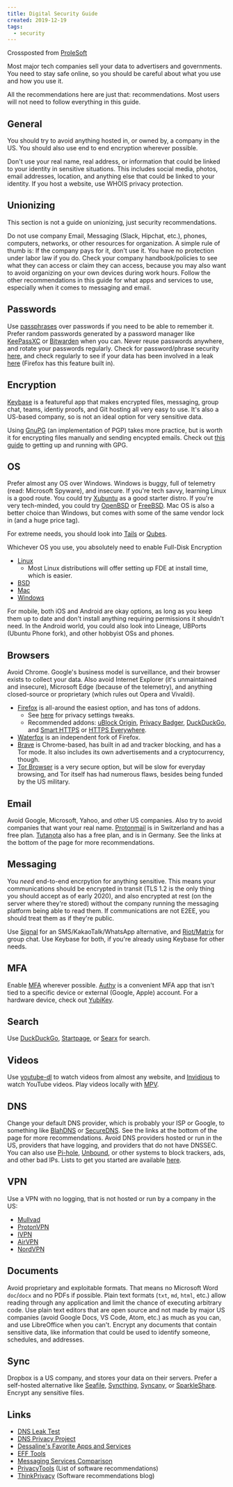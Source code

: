 ```yaml
---
title: Digital Security Guide
created: 2019-12-19
tags:
  - security
---
```


Crossposted from [ProleSoft](https://prolesoft.github.io)

Most major tech companies sell your data to advertisers and governments. You need to stay safe online, so you should be careful about what you use and how
you use it.

All the recommendations here are just that: recommendations. Most users will not need to follow everything in this guide.

## General

You should try to avoid anything hosted in, or owned by, a company in the US. You should also use end to end encryption wherever possible.

Don't use your real name, real address, or information that could be linked to your identity in sensitive situations.
This includes social media, photos, email addresses, location, and anything else that could be linked to your identity.
If you host a website, use WHOIS privacy protection.

## Unionizing

This section is not a guide on unionizing, just security recommendations.

Do not use company Email, Messaging (Slack, Hipchat, etc.), phones, computers, networks, or other resources for organization. A simple rule of thumb is: If
the company pays for it, don't use it. You have no protection under labor law if you do. Check your company handbook/policies to see what they can access or
claim they can access, because you may also want to avoid organizing on your own devices during work hours. Follow the other recommendations in this guide
for what apps and services to use, especially when it comes to messaging and email.

## Passwords

Use [passphrases](https://www.xkcd.com/936/) over passwords if you need to be able to remember it. Prefer random passwords generated by a password manager
like [KeePassXC](https://keepassxc.org/) or [Bitwarden](https://bitwarden.com/) when you can. Never reuse passwords anywhere, and rotate your passwords
regularly. Check for password/phrase security [here](https://howsecureismypassword.net/), and check regularly to see if your data has been involved in a leak
[here](https://haveibeenpwned.com/) (Firefox has this feature built in).

## Encryption

[Keybase](https://keybase.io/) is a featureful app that makes encrypted files, messaging, group chat, teams, identiy proofs, and Git hosting all very easy to
use. It's also a US-based company, so is not an ideal option for very sensitive data.

Using [GnuPG](https://gnupg.org/) (an implementation of PGP) takes more practice, but is worth it for encrypting files manually and sending encypted emails.
Check out [this guide](https://github.com/bfrg/gpg-guide) to getting up and running with GPG.

## OS

Prefer almost any OS over Windows. Windows is buggy, full of telemetry (read: Microsoft Spyware), and insecure. If you're tech savvy, learning Linux is a
good route. You could try [Xubuntu](https://xubuntu.org/) as a good starter distro. If you're very tech-minded, you could try
[OpenBSD](https://www.openbsd.org/) or [FreeBSD](https://www.freebsd.org/). Mac OS is also a better choice than Windows, but comes with some of the same
vendor lock in (and a huge price tag).

For extreme needs, you should look into [Tails](https://tails.boum.org/) or [Qubes](https://www.qubes-os.org/).

Whichever OS you use, you absolutely need to enable Full-Disk Encryption

* [Linux](https://wiki.archlinux.org/index.php/Disk_encryption)
    * Most Linux distributions will offer setting up FDE at install time, which is easier.
* [BSD](https://forums.freebsd.org/threads/howto-quick-geli-encryption-guide.29652/)
* [Mac](https://support.apple.com/en-us/HT204837)
* [Windows](https://support.microsoft.com/en-us/help/4028713/windows-10-turn-on-device-encryption)

For mobile, both iOS and Android are okay options, as long as you keep them up to date and don't install anything requiring permissions it shouldn't need. In
the Android world, you could also look into Lineage, UBPorts (Ubuntu Phone fork), and other hobbyist OSs and phones.

## Browsers

Avoid Chrome. Google's business model is surveillance, and their browser exists to collect your data. Also avoid Internet Explorer (it's unmaintained and
insecure), Microsoft Edge (because of the telemetry), and anything closed-source or proprietary (which rules out Opera and Vivaldi).

* [Firefox](https://www.mozilla.org/en-US/firefox/) is all-around the easiest option, and has tons of addons.
    * See [here](https://github.com/pyllyukko/user.js) for privacy settings tweaks.
    * Recommended addons: [uBlock Origin](https://addons.mozilla.org/en-US/firefox/addon/ublock-origin/), [Privacy Badger](https://addons.mozilla.org/en-US/firefox/addon/privacy-badger17/), [DuckDuckGo](https://addons.mozilla.org/en-US/firefox/addon/duckduckgo-for-firefox/), and [Smart HTTPS](https://addons.mozilla.org/en-US/firefox/addon/smart-https-revived/) or [HTTPS Everywhere](https://addons.mozilla.org/en-US/firefox/addon/https-everywhere/).
* [Waterfox](https://www.waterfox.net/) is an independent fork of Firefox.
* [Brave](https://brave.com/) is Chrome-based, has built in ad and tracker blocking, and has a Tor mode. It also includes its own advertisements and a cryptocurrency, though.
* [Tor Browser](https://www.torproject.org/download/) is a very secure option, but will be slow for everyday browsing, and Tor itself has had numerous flaws, besides being funded by the US military.

## Email

Avoid Google, Microsoft, Yahoo, and other US companies. Also try to avoid companies that want your real name.
[Protonmail](https://protonmail.com/) is in Switzerland and has a free plan. [Tutanota](https://tutanota.com/) also has a free plan, and is in Germany.
See the links at the bottom of the page for more recommendations.

## Messaging

You _need_ end-to-end encrpytion for anything sensitive. This means your communications should be encrypted in transit
(TLS 1.2 is the only thing you should accept as of early 2020),
and also encrypted at rest (on the server where they're stored) without the company running the messaging platform being able to read them.
If communications are not E2EE, you should treat them as if they're public.

Use [Signal](https://signal.org/) for an SMS/KakaoTalk/WhatsApp alternative, and [Riot/Matrix](https://about.riot.im/) for group chat.
Use Keybase for both, if you're already using Keybase for other needs.

## MFA

Enable [MFA](https://en.wikipedia.org/wiki/Multi-factor_authentication) wherever possible.
[Authy](https://authy.com/) is a convenient MFA app that isn't tied to a specific device or external (Google, Apple) account.
For a hardware device, check out [YubiKey](https://www.yubico.com/).

## Search

Use [DuckDuckGo](https://duckduckgo.com/), [Startpage](https://www.startpage.com/), or [Searx](https://searx.me/) for search.

## Videos

Use [youtube-dl](https://youtube-dl.org/) to watch videos from almost any website, and [Invidious](https://www.invidio.us/) to watch YouTube videos.
Play videos locally with [MPV](https://mpv.io/).

## DNS

Change your default DNS provider, which is probably your ISP or Google, to something like [BlahDNS](https://blahdns.com/) or [SecureDNS](https://securedns.eu/).
See the links at the bottom of the page for more recommendations.
Avoid DNS providers hosted or run in the US, providers that have logging, and providers that do not have DNSSEC.
You can also use [Pi-hole](https://pi-hole.net/), [Unbound](https://forums.freebsd.org/threads/pi-hole-alternative.67704/),
or other systems to block trackers, ads, and other bad IPs. Lists to get you started are available [here](https://www.iblocklist.com/).

## VPN

Use a VPN with no logging, that is not hosted or run by a company in the US:

* [Mullvad](https://mullvad.net/en/)
* [ProtonVPN](https://protonvpn.com/)
* [IVPN](https://www.ivpn.net/)
* [AirVPN](https://airvpn.org/)
* [NordVPN](https://nordvpn.com/)

## Documents

Avoid proprietary and exploitable formats. That means no Microsoft Word `doc`/`docx` and no PDFs if possible.
Plain text formats (`txt`, `md`, `html`, etc.) allow reading through any application and limit the chance of executing arbitrary code.
Use plain text editors that are open source and not made by major US companies (avoid Google Docs, VS Code, Atom, etc.) as much as you can, and use
LibreOffice when you can't.
Encrypt any documents that contain sensitive data, like information that could be used to identify someone, schedules, and addresses.

## Sync

Dropbox is a US company, and stores your data on their servers.
Prefer a self-hosted alternative like [Seafile](https://github.com/haiwen/seafile), [Syncthing](https://github.com/syncthing/syncthing),
[Syncany](https://github.com/syncany/syncany), or [SparkleShare](https://www.sparkleshare.org/).
Encrypt any sensitive files.

## Links

* [DNS Leak Test](https://dnsleaktest.com/)
* [DNS Privacy Project](https://dnsprivacy.org/wiki/)
* [Dessaline's Favorite Apps and Services](https://github.com/dessalines/essays/blob/master/favorite_apps_and_services.md)
* [EFF Tools](https://www.eff.org/pages/tools)
* [Messaging Services Comparison](https://github.com/dessalines/Messaging-Services-Comparison)
* [PrivacyTools](https://www.privacytools.io/) (List of software recommendations)
* [ThinkPrivacy](https://www.thinkprivacy.io/) (Software recommendations blog)
